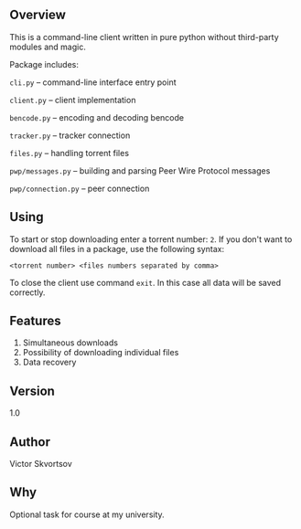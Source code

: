 ## Overview

This is a command-line client written in pure python without third-party modules and magic.

Package includes:

`cli.py` – command-line interface entry point

`client.py` – client implementation

`bencode.py` – encoding and decoding bencode

`tracker.py` – tracker connection

`files.py` – handling torrent files

`pwp/messages.py` – building and parsing Peer Wire Protocol messages

`pwp/connection.py` – peer connection

## Using

To start or stop downloading enter a torrent number: `2`.
If you don't want to download all files in a package, use the following syntax:

```<torrent number> <files numbers separated by comma>```

To close the client use command `exit`. In this case all data will be saved correctly.

## Features

1. Simultaneous downloads
2. Possibility of downloading individual files
3. Data recovery

## Version

1.0

## Author

Victor Skvortsov

## Why

Optional task for course at my university.
